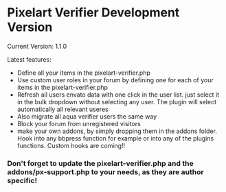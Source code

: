 # Pixelart Verifier Development Version

Current Version: 1.1.0

Latest features:
- Define all your items in the pixelart-verifier.php
- Use custom user roles in your forum by defining one for each of your items in the pixelart-verifier.php
- Refresh all users envato data with one click in the user list. just select it in the bulk dropdown without selecting any user. The plugin will select automatically all relevant useres
- Also migrate all aqua verifier users the same way
- Block your forum from unregistered visitors
- make your own addons, by simply dropping them in the addons folder. Hook into any bbpress function for example or into any of the plugins functions. Custom hooks are coming!!



### Don't forget to update the pixelart-verifier.php and the addons/px-support.php to your needs, as they are author specific!
